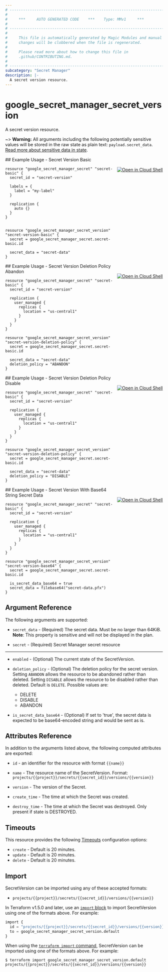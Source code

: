 ```yaml
---
# ----------------------------------------------------------------------------
#
#     ***     AUTO GENERATED CODE    ***    Type: MMv1     ***
#
# ----------------------------------------------------------------------------
#
#     This file is automatically generated by Magic Modules and manual
#     changes will be clobbered when the file is regenerated.
#
#     Please read more about how to change this file in
#     .github/CONTRIBUTING.md.
#
# ----------------------------------------------------------------------------
subcategory: "Secret Manager"
description: |-
  A secret version resource.
---
```


# google\_secret\_manager\_secret\_version

A secret version resource.



~> **Warning:** All arguments including the following potentially sensitive
values will be stored in the raw state as plain text: `payload.secret_data`.
[Read more about sensitive data in state](https://www.terraform.io/language/state/sensitive-data).

<div class = "oics-button" style="float: right; margin: 0 0 -15px">
  <a href="https://console.cloud.google.com/cloudshell/open?cloudshell_git_repo=https%3A%2F%2Fgithub.com%2Fterraform-google-modules%2Fdocs-examples.git&cloudshell_working_dir=secret_version_basic&cloudshell_image=gcr.io%2Fcloudshell-images%2Fcloudshell%3Alatest&open_in_editor=main.tf&cloudshell_print=.%2Fmotd&cloudshell_tutorial=.%2Ftutorial.md" target="_blank">
    <img alt="Open in Cloud Shell" src="//gstatic.com/cloudssh/images/open-btn.svg" style="max-height: 44px; margin: 32px auto; max-width: 100%;">
  </a>
</div>
## Example Usage - Secret Version Basic


```hcl
resource "google_secret_manager_secret" "secret-basic" {
  secret_id = "secret-version"
  
  labels = {
    label = "my-label"
  }

  replication {
    auto {}
  }
}


resource "google_secret_manager_secret_version" "secret-version-basic" {
  secret = google_secret_manager_secret.secret-basic.id

  secret_data = "secret-data"
}
```
<div class = "oics-button" style="float: right; margin: 0 0 -15px">
  <a href="https://console.cloud.google.com/cloudshell/open?cloudshell_git_repo=https%3A%2F%2Fgithub.com%2Fterraform-google-modules%2Fdocs-examples.git&cloudshell_working_dir=secret_version_deletion_policy_abandon&cloudshell_image=gcr.io%2Fcloudshell-images%2Fcloudshell%3Alatest&open_in_editor=main.tf&cloudshell_print=.%2Fmotd&cloudshell_tutorial=.%2Ftutorial.md" target="_blank">
    <img alt="Open in Cloud Shell" src="//gstatic.com/cloudssh/images/open-btn.svg" style="max-height: 44px; margin: 32px auto; max-width: 100%;">
  </a>
</div>
## Example Usage - Secret Version Deletion Policy Abandon


```hcl
resource "google_secret_manager_secret" "secret-basic" {
  secret_id = "secret-version"

  replication {
    user_managed {
      replicas {
        location = "us-central1"
      }
    }
  }
}

resource "google_secret_manager_secret_version" "secret-version-deletion-policy" {
  secret = google_secret_manager_secret.secret-basic.id

  secret_data = "secret-data"
  deletion_policy = "ABANDON"
}
```
<div class = "oics-button" style="float: right; margin: 0 0 -15px">
  <a href="https://console.cloud.google.com/cloudshell/open?cloudshell_git_repo=https%3A%2F%2Fgithub.com%2Fterraform-google-modules%2Fdocs-examples.git&cloudshell_working_dir=secret_version_deletion_policy_disable&cloudshell_image=gcr.io%2Fcloudshell-images%2Fcloudshell%3Alatest&open_in_editor=main.tf&cloudshell_print=.%2Fmotd&cloudshell_tutorial=.%2Ftutorial.md" target="_blank">
    <img alt="Open in Cloud Shell" src="//gstatic.com/cloudssh/images/open-btn.svg" style="max-height: 44px; margin: 32px auto; max-width: 100%;">
  </a>
</div>
## Example Usage - Secret Version Deletion Policy Disable


```hcl
resource "google_secret_manager_secret" "secret-basic" {
  secret_id = "secret-version"

  replication {
    user_managed {
      replicas {
        location = "us-central1"
      }
    }
  }
}

resource "google_secret_manager_secret_version" "secret-version-deletion-policy" {
  secret = google_secret_manager_secret.secret-basic.id

  secret_data = "secret-data"
  deletion_policy = "DISABLE"
}
```
<div class = "oics-button" style="float: right; margin: 0 0 -15px">
  <a href="https://console.cloud.google.com/cloudshell/open?cloudshell_git_repo=https%3A%2F%2Fgithub.com%2Fterraform-google-modules%2Fdocs-examples.git&cloudshell_working_dir=secret_version_with_base64_string_secret_data&cloudshell_image=gcr.io%2Fcloudshell-images%2Fcloudshell%3Alatest&open_in_editor=main.tf&cloudshell_print=.%2Fmotd&cloudshell_tutorial=.%2Ftutorial.md" target="_blank">
    <img alt="Open in Cloud Shell" src="//gstatic.com/cloudssh/images/open-btn.svg" style="max-height: 44px; margin: 32px auto; max-width: 100%;">
  </a>
</div>
## Example Usage - Secret Version With Base64 String Secret Data


```hcl
resource "google_secret_manager_secret" "secret-basic" {
  secret_id = "secret-version"

  replication {
    user_managed {
      replicas {
        location = "us-central1"
      }
    }
  }
}

resource "google_secret_manager_secret_version" "secret-version-base64" {
  secret = google_secret_manager_secret.secret-basic.id

  is_secret_data_base64 = true
  secret_data = filebase64("secret-data.pfx")
}
```

## Argument Reference

The following arguments are supported:


* `secret_data` -
  (Required)
  The secret data. Must be no larger than 64KiB.
  **Note**: This property is sensitive and will not be displayed in the plan.

* `secret` -
  (Required)
  Secret Manager secret resource


- - -


* `enabled` -
  (Optional)
  The current state of the SecretVersion.

* `deletion_policy` - (Optional) The deletion policy for the secret version. Setting `ABANDON` allows the resource
to be abandoned rather than deleted. Setting `DISABLE` allows the resource to be
disabled rather than deleted. Default is `DELETE`. Possible values are:
  * DELETE
  * DISABLE
  * ABANDON

* `is_secret_data_base64` - (Optional) If set to 'true', the secret data is expected to be base64-encoded string and would be sent as is.

## Attributes Reference

In addition to the arguments listed above, the following computed attributes are exported:

* `id` - an identifier for the resource with format `{{name}}`

* `name` -
  The resource name of the SecretVersion. Format:
  `projects/{{project}}/secrets/{{secret_id}}/versions/{{version}}`

* `version` -
  The version of the Secret.

* `create_time` -
  The time at which the Secret was created.

* `destroy_time` -
  The time at which the Secret was destroyed. Only present if state is DESTROYED.


## Timeouts

This resource provides the following
[Timeouts](https://developer.hashicorp.com/terraform/plugin/sdkv2/resources/retries-and-customizable-timeouts) configuration options:

- `create` - Default is 20 minutes.
- `update` - Default is 20 minutes.
- `delete` - Default is 20 minutes.

## Import


SecretVersion can be imported using any of these accepted formats:

* `projects/{{project}}/secrets/{{secret_id}}/versions/{{version}}`


In Terraform v1.5.0 and later, use an [`import` block](https://developer.hashicorp.com/terraform/language/import) to import SecretVersion using one of the formats above. For example:

```tf
import {
  id = "projects/{{project}}/secrets/{{secret_id}}/versions/{{version}}"
  to = google_secret_manager_secret_version.default
}
```

When using the [`terraform import` command](https://developer.hashicorp.com/terraform/cli/commands/import), SecretVersion can be imported using one of the formats above. For example:

```
$ terraform import google_secret_manager_secret_version.default projects/{{project}}/secrets/{{secret_id}}/versions/{{version}}
```
